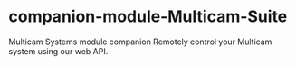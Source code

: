 # companion-module-Multicam-Suite
Multicam Systems module companion
Remotely control your Multicam system using our web API.
